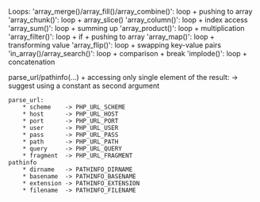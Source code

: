 Loops:
    'array_merge()/array_fill()/array_combine()': loop + pushing to array
    'array_chunk()':                              loop + array_slice()
    'array_column()':                             loop + index access
    'array_sum()':                                loop + summing up
    'array_product()':                            loop + multiplication
    'array_filter()':                             loop + if + pushing to array
    'array_map()':                                loop + transforming value
    'array_flip()':                               loop + swapping key-value pairs
    'in_array()/array_search()':                  loop + comparison + break
    'implode()':                                  loop + concatenation

parse_url/pathinfo(...) + accessing only single element of the result:
    -> suggest using a constant as second argument

    parse_url:
        * scheme    -> PHP_URL_SCHEME
        * host      -> PHP_URL_HOST
        * port      -> PHP_URL_PORT
        * user      -> PHP_URL_USER
        * pass      -> PHP_URL_PASS
        * path      -> PHP_URL_PATH
        * query     -> PHP_URL_QUERY
        * fragment  -> PHP_URL_FRAGMENT    
    pathinfo
        * dirname   -> PATHINFO_DIRNAME
        * basename  -> PATHINFO_BASENAME
        * extension -> PATHINFO_EXTENSION
        * filename  -> PATHINFO_FILENAME